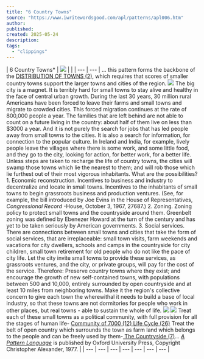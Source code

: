 ```yaml
---
title: "6 Country Towns"
source: "https://www.iwritewordsgood.com/apl/patterns/apl006.htm"
author:
published:
created: 2025-05-24
description:
tags:
  - "clippings"
---
```

| 6 Country Towns\*  \| ![](https://www.iwritewordsgood.com/apl/images/006photo.jpg) \|  \| \| --- \| --- \|  ... this pattern forms the backbone of the [DISTRIBUTION OF TOWNS (2)](https://www.iwritewordsgood.com/apl/patterns/apl002.htm), which requires that scores of smaller country towns support the larger towns and cities of the region.  ![](https://www.iwritewordsgood.com/apl/images/threedots.gif)  The big city is a magnet. It is terribly hard for small towns to stay alive and healthy in the face of central urban growth.  During the last 30 years, 30 million rural Americans have been forced to leave their farms and small towns and migrate to crowded cities. This forced migration continues at the rate of 800,000 people a year. The families that are left behind are not able to count on a future living in the country: about half of them live on less than $3000 a year.  And it is not purely the search for jobs that has led people away from small towns to the cities. It is also a search for information, for connection to the popular culture. In Ireland and India, for example, lively people leave the villages where there is some work, and some little food, and they go to the city, looking for action, for better work, for a better life.  Unless steps are taken to recharge the life of country towns, the cities will swamp those towns which lie the nearest to them; and will rob those which lie furthest out of their most vigorous inhabitants. What are the possibilities?  1\. Economic reconstruction. Incentives to business and industry to decentralize and locate in small towns. Incentives to the inhabitants of small towns to begin grassroots business and production ventures. (See, for example, the bill introduced by Joe Evins in the House of Representatives, *Congressional Record* -House, October 3, 1967, 27687.)  2\. Zoning. Zoning policy to protect small towns and the countryside around them. Greenbelt zoning was defined by Ebenezer Howard at the turn of the century and has yet to be taken seriously by American governments. 3. Social services. There are connections between small towns and cities that take the form of social services, that are irreplaceable: small town visits, farm weekends and vacations for city dwellers, schools and camps in the countryside for city children, small town retirement for old people who do not like the pace of city life. Let the city invite small towns to provide these services, as grassroots ventures, and the city, or private groups, will pay for the cost of the service.  Therefore:  Preserve country towns where they exist; and encourage the growth of new self-contained towns, with populations between 500 and 10,000, entirely surrounded by open countryside and at least 10 miles from neighboring towns. Make it the region's collective concern to give each town the wherewithal it needs to build a base of local industry, so that these towns are not dormitories for people who work in other places, but real towns - able to sustain the whole of life.  ![](https://www.iwritewordsgood.com/apl/images/006diagram.gif)  ![](https://www.iwritewordsgood.com/apl/images/threedots.gif)  Treat each of these small towns as a political community, with full provision for all the stages of human life- [Community of 7000 (12)](https://www.iwritewordsgood.com/apl/patterns/apl012.htm)[   Life Cycle (26)](https://www.iwritewordsgood.com/apl/patterns/apl026.htm)  Treat the belt of open country which surrounds the town as farm land which belongs to the people and can be freely used by them-[   The Countryside (7)](https://www.iwritewordsgood.com/apl/patterns/apl007.htm)...      *[A Pattern Language](http://www.amazon.com/exec/obidos/ASIN/0195019199/qid=1013358264/sr=8-1/ref=sr_8_3_1/103-3258309-9162211)* is published by Oxford University Press, Copyright Christopher Alexander, 1977. |
| --- | --- | --- | --- | --- | --- | --- |